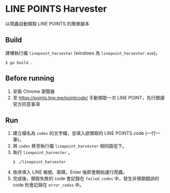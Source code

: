 # LINE POINTS Harvester
以爬蟲自動領取 LINE POINTS 的簡單腳本

## Build
建構執行檔 `linepoint_harvester` (windows 為 `linepoint_harvester.exe`)。
```
$ go build .
```

## Before running
1. 安裝 Chrome 瀏覽器
2. 至 https://points.line.me/pointcode/ 手動領取一次 LINE POINT，先行閱讀官方同意事項

## Run
1. 建立檔名為 `codes` 的文字檔，並填入欲領取的 LINE POINTS code (一行一筆)。
2. 將 `codes` 移至執行檔 `linepoint_harvester` 相同路徑下。
3. 執行 `linepoint_harvester` 。
    ```
    $ ./linepoint_harvester
    ```
4. 依序填入 LINE 帳號、密碼，Enter 後即會開始運行爬蟲。
5. 完成後，領取失敗的 code 會記錄在 `failed_codes` 中，發生非預期錯誤的 code 則會記錄在 `error_codes` 中。

